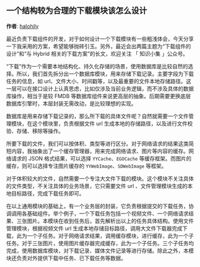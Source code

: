 ## 一个结构较为合理的下载模块该怎么设计

**作者**: [halohily](https://weibo.com/halohily)

最近负责下载组件的开发，对于如何设计一个下载模块有一些粗浅体会，今天分享一下我采用的方案，希望能够抛砖引玉。另外，最近会出两篇主题为“下载组件的设计”和“与 Hybrid 相关的下载方案”的长文，欢迎关注 「 知识小集 」公众号。

“下载”作为一个需要本地结构化、持久化存储的场景，使用数据库是比较自然的选择。所以，我们首先拆分出一个数据库模块，用来存储下载记录。主要字段为下载任务的信息，如 url、文件大小、时间戳等，以及最重要的文件本地存储路径。这一层可以在接口设计上认真思虑，比如仅涉及当前业务逻辑，而不涉及具体的数据库操作，相当于是较 FMDB 等数据库组件来说更高层的抽象。后期需要更换底层数据库引擎时，本层封装无需改动，是比较理想的实现。

数据库是用来存储下载记录的，那么所下载的具体文件呢？自然就需要一个文件管理模块，在这个模块里，负责根据文件 url 生成本地的存储路径，以及进行文件校验、存储、移除等操作。

所要下载的文件，我们可以按体积、类型等进行区分。对于网络请求的结果这类简短内容，我抽象出了一个缓存管理器，用来完成网络请求、图片等内容的缓存。网络请求的 JSON 格式结果，可以选择 `YYCache`、`EGOCache` 等缓存框架。而图片的缓存，则可以选择专注图片缓存的 `YYWebImage`、`SDWebImage` 等框架。

对于体积较大的文件，自然需要一个专注大文件下载的模块。这个模块不关注具体的文件类型，不关注具体的业务场景，它只需要文件 url 、文件管理模块生成的本地目标路径，完成下载任务即可。

在以上通用模块的基础上，有一个业务层的封装，它负责根据提交的下载任务，协调调用各基础组件。举个例子，一个下载任务包括一个视频文件、一个网络请求结果、三张图片。本模块在收到任务后，首先解析出以上的任务具体结构。使用文件管理模块，根据视频文件 url 生成本地存储目标路径，调用大文件下载器完成下载，此为一个子任务。对于网络请求结果，调用缓存模块，进行缓存，此为一个子任务。对于三张图片，使用图片缓存器完成缓存，此为一个子任务。三个子任务均完成，使用数据库模块，对下载记录、媒体文件记录等进行存储。除此之外，本模块还负责对外提供下载中任务、已下载任务等数据。

